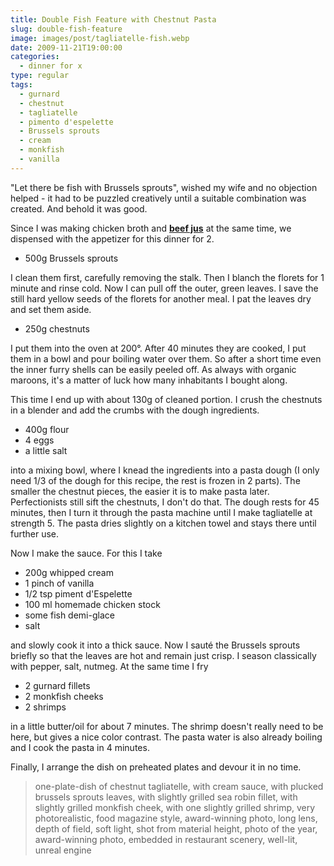 ```yaml
---
title: Double Fish Feature with Chestnut Pasta
slug: double-fish-feature
image: images/post/tagliatelle-fish.webp
date: 2009-11-21T19:00:00
categories: 
  - dinner for x
type: regular
tags: 
  - gurnard
  - chestnut
  - tagliatelle
  - pimento d'espelette
  - Brussels sprouts
  - cream
  - monkfish
  - vanilla
---
```


"Let there be fish with Brussels sprouts", wished my wife and no objection helped - it had to be puzzled creatively until a suitable combination was created. And behold it was good.

Since I was making chicken broth and **[beef jus](../beef-jus/)** at the same time, we dispensed with the appetizer for this dinner for 2.

* 500g Brussels sprouts

I clean them first, carefully removing the stalk. Then I blanch the florets for 1 minute and rinse cold. Now I can pull off the outer, green leaves. I save the still hard yellow seeds of the florets for another meal. I pat the leaves dry and set them aside.

* 250g chestnuts

I put them into the oven at 200°. After 40 minutes they are cooked, I put them in a bowl and pour boiling water over them. So after a short time even the inner furry shells can be easily peeled off. As always with organic maroons, it's a matter of luck how many inhabitants I bought along.

This time I end up with about 130g of cleaned portion. I crush the chestnuts in a blender and add the crumbs with the dough ingredients.

* 400g flour 
* 4 eggs 
* a little salt

into a mixing bowl, where I knead the ingredients into a pasta dough (I only need 1/3 of the dough for this recipe, the rest is frozen in 2 parts). The smaller the chestnut pieces, the easier it is to make pasta later. Perfectionists still sift the chestnuts, I don't do that. The dough rests for 45 minutes, then I turn it through the pasta machine until I make tagliatelle at strength 5. The pasta dries slightly on a kitchen towel and stays there until further use.

Now I make the sauce. For this I take

* 200g whipped cream 
* 1 pinch of vanilla 
* 1/2 tsp piment d'Espelette 
* 100 ml homemade chicken stock 
* some fish demi-glace 
* salt

and slowly cook it into a thick sauce. Now I sauté the Brussels sprouts briefly so that the leaves are hot and remain just crisp. I season classically with pepper, salt, nutmeg. At the same time I fry

* 2 gurnard fillets 
* 2 monkfish cheeks 
* 2 shrimps

in a little butter/oil for about 7 minutes. The shrimp doesn't really need to be here, but gives a nice color contrast. The pasta water is also already boiling and I cook the pasta in 4 minutes.

Finally, I arrange the dish on preheated plates and devour it in no time.

> one-plate-dish of chestnut tagliatelle, with cream sauce, with plucked brussels sprouts leaves, with slightly grilled sea robin fillet, with slightly grilled monkfish cheek, with one slightly grilled shrimp, very photorealistic, food magazine style, award-winning photo, long lens, depth of field, soft light, shot from material height, photo of the year, award-winning photo, embedded in restaurant scenery, well-lit, unreal engine


